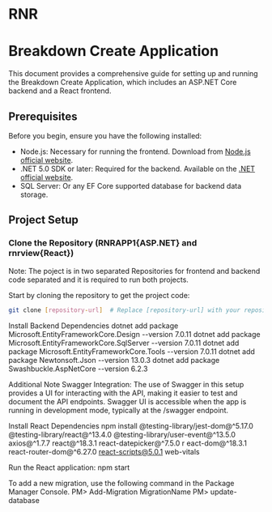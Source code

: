 # RNR
# Breakdown Create Application

This document provides a comprehensive guide for setting up and running the Breakdown Create Application, which includes an ASP.NET Core backend and a React frontend.

## Prerequisites

Before you begin, ensure you have the following installed:
- Node.js: Necessary for running the frontend. Download from [Node.js official website](https://nodejs.org/).
- .NET 5.0 SDK or later: Required for the backend. Available on the [.NET official website](https://dotnet.microsoft.com/download).
- SQL Server: Or any EF Core supported database for backend data storage.

## Project Setup

### Clone the Repository (RNRAPP1{ASP.NET} and rnrview{React}) 

Note: The poject is in two separated Repositories for frontend and backend code separated and it is required to run both projects.

Start by cloning the repository to get the project code:

```bash
git clone [repository-url]  # Replace [repository-url] with your repository's URL.
```
Install Backend Dependencies
dotnet add package Microsoft.EntityFrameworkCore.Design --version 7.0.11
dotnet add package Microsoft.EntityFrameworkCore.SqlServer --version 7.0.11
dotnet add package Microsoft.EntityFrameworkCore.Tools --version 7.0.11
dotnet add package Newtonsoft.Json --version 13.0.3
dotnet add package Swashbuckle.AspNetCore --version 6.2.3

Additional Note
Swagger Integration: The use of Swagger in this setup provides a UI for interacting with the API, making it easier to test and document the API endpoints. Swagger UI is accessible when the app is running in development mode, typically at the /swagger endpoint.


Install React Dependencies
npm install @testing-library/jest-dom@^5.17.0 
@testing-library/react@^13.4.0 
@testing-library/user-event@^13.5.0 
axios@^1.7.7 react@^18.3.1 
react-datepicker@^7.5.0 r
eact-dom@^18.3.1 
react-router-dom@^6.27.0 
react-scripts@5.0.1 
web-vitals

Run the React application:
npm start

To add a new migration, use the following command in the Package Manager Console.
PM> Add-Migration MigrationName
PM> update-database
